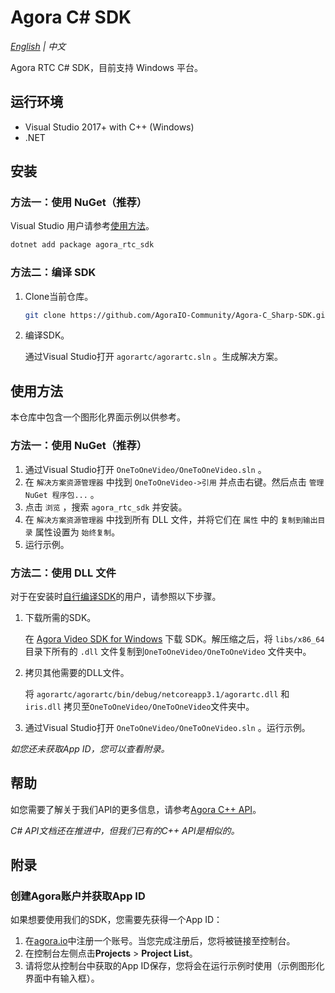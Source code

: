 # Agora C# SDK

*[English](README.md) | 中文*

Agora RTC C# SDK，目前支持 Windows 平台。

## 运行环境

- Visual Studio 2017+ with C++ (Windows)
- .NET

## 安装

### 方法一：使用 NuGet（推荐）

Visual Studio 用户请参考[使用方法](#使用方法)。

```bash
dotnet add package agora_rtc_sdk
```

### 方法二：编译 SDK

1. Clone当前仓库。

   ```bash
   git clone https://github.com/AgoraIO-Community/Agora-C_Sharp-SDK.git
   ```

3. 编译SDK。

   通过Visual Studio打开 `agorartc/agorartc.sln` 。生成解决方案。


## 使用方法

本仓库中包含一个图形化界面示例以供参考。

### 方法一：使用 NuGet（推荐）

1. 通过Visual Studio打开 `OneToOneVideo/OneToOneVideo.sln` 。
2. 在 `解决方案资源管理器` 中找到 `OneToOneVideo->引用` 并点击右键。然后点击 `管理 NuGet 程序包...` 。
3. 点击 `浏览` ，搜索 `agora_rtc_sdk` 并安装。
4. 在 `解决方案资源管理器` 中找到所有 DLL 文件，并将它们在 `属性` 中的 `复制到输出目录` 属性设置为 `始终复制`。
5. 运行示例。

### 方法二：使用 DLL 文件

对于在安装时[自行编译SDK](#方法二：编译SDK)的用户，请参照以下步骤。

1. 下载所需的SDK。

   在 [Agora Video SDK for Windows](https://download.agora.io/sdk/release/Agora_Native_SDK_for_Windows_v3_2_1_FULL.zip) 下载 SDK。解压缩之后，将 `libs/x86_64` 目录下所有的 `.dll` 文件复制到`OneToOneVideo/OneToOneVideo` 文件夹中。

2. 拷贝其他需要的DLL文件。

   将 `agorartc/agorartc/bin/debug/netcoreapp3.1/agorartc.dll` 和 `iris.dll` 拷贝至`OneToOneVideo/OneToOneVideo`文件夹中。

3. 通过Visual Studio打开 `OneToOneVideo/OneToOneVideo.sln` 。运行示例。

*如您还未获取App ID，您可以查看附录。*

## 帮助

如您需要了解关于我们API的更多信息，请参考[Agora C++ API](https://docs.agora.io/cn/Video/API%20Reference/cpp/v3.1.2/index.html)。

*C# API文档还在推进中，但我们已有的C++ API是相似的。*

## 附录

### 创建Agora账户并获取App ID

如果想要使用我们的SDK，您需要先获得一个App ID：

1. 在[agora.io](https://dashboard.agora.io/signin/)中注册一个账号。当您完成注册后，您将被链接至控制台。
2. 在控制台左侧点击**Projects** > **Project List**。
3. 请将您从控制台中获取的App ID保存，您将会在运行示例时使用（示例图形化界面中有输入框）。